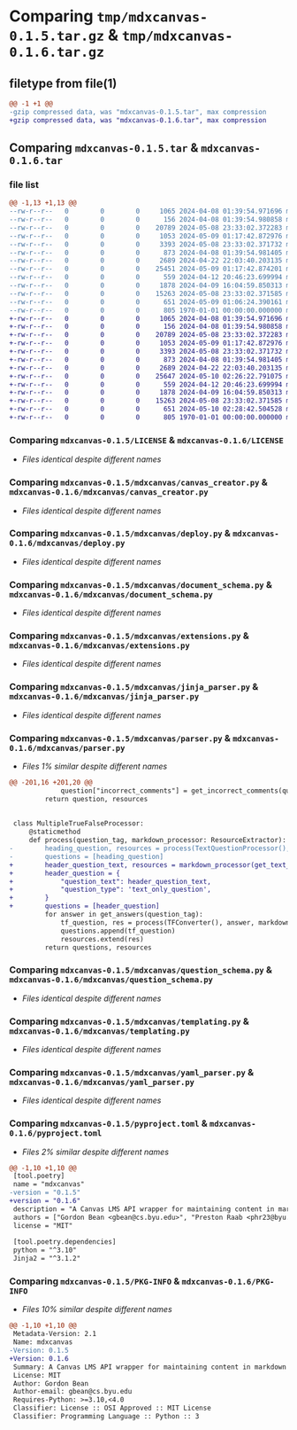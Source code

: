 # Comparing `tmp/mdxcanvas-0.1.5.tar.gz` & `tmp/mdxcanvas-0.1.6.tar.gz`

## filetype from file(1)

```diff
@@ -1 +1 @@
-gzip compressed data, was "mdxcanvas-0.1.5.tar", max compression
+gzip compressed data, was "mdxcanvas-0.1.6.tar", max compression
```

## Comparing `mdxcanvas-0.1.5.tar` & `mdxcanvas-0.1.6.tar`

### file list

```diff
@@ -1,13 +1,13 @@
--rw-r--r--   0        0        0     1065 2024-04-08 01:39:54.971696 mdxcanvas-0.1.5/LICENSE
--rw-r--r--   0        0        0      156 2024-04-08 01:39:54.980858 mdxcanvas-0.1.5/mdxcanvas/__init__.py
--rw-r--r--   0        0        0    20789 2024-05-08 23:33:02.372283 mdxcanvas-0.1.5/mdxcanvas/canvas_creator.py
--rw-r--r--   0        0        0     1053 2024-05-09 01:17:42.872976 mdxcanvas-0.1.5/mdxcanvas/deploy.py
--rw-r--r--   0        0        0     3393 2024-05-08 23:33:02.371732 mdxcanvas-0.1.5/mdxcanvas/document_schema.py
--rw-r--r--   0        0        0      873 2024-04-08 01:39:54.981405 mdxcanvas-0.1.5/mdxcanvas/extensions.py
--rw-r--r--   0        0        0     2689 2024-04-22 22:03:40.203135 mdxcanvas-0.1.5/mdxcanvas/jinja_parser.py
--rw-r--r--   0        0        0    25451 2024-05-09 01:17:42.874201 mdxcanvas-0.1.5/mdxcanvas/parser.py
--rw-r--r--   0        0        0      559 2024-04-12 20:46:23.699994 mdxcanvas-0.1.5/mdxcanvas/question_schema.py
--rw-r--r--   0        0        0     1878 2024-04-09 16:04:59.850313 mdxcanvas-0.1.5/mdxcanvas/templating.py
--rw-r--r--   0        0        0    15263 2024-05-08 23:33:02.371585 mdxcanvas-0.1.5/mdxcanvas/yaml_parser.py
--rw-r--r--   0        0        0      651 2024-05-09 01:06:24.390161 mdxcanvas-0.1.5/pyproject.toml
--rw-r--r--   0        0        0      805 1970-01-01 00:00:00.000000 mdxcanvas-0.1.5/PKG-INFO
+-rw-r--r--   0        0        0     1065 2024-04-08 01:39:54.971696 mdxcanvas-0.1.6/LICENSE
+-rw-r--r--   0        0        0      156 2024-04-08 01:39:54.980858 mdxcanvas-0.1.6/mdxcanvas/__init__.py
+-rw-r--r--   0        0        0    20789 2024-05-08 23:33:02.372283 mdxcanvas-0.1.6/mdxcanvas/canvas_creator.py
+-rw-r--r--   0        0        0     1053 2024-05-09 01:17:42.872976 mdxcanvas-0.1.6/mdxcanvas/deploy.py
+-rw-r--r--   0        0        0     3393 2024-05-08 23:33:02.371732 mdxcanvas-0.1.6/mdxcanvas/document_schema.py
+-rw-r--r--   0        0        0      873 2024-04-08 01:39:54.981405 mdxcanvas-0.1.6/mdxcanvas/extensions.py
+-rw-r--r--   0        0        0     2689 2024-04-22 22:03:40.203135 mdxcanvas-0.1.6/mdxcanvas/jinja_parser.py
+-rw-r--r--   0        0        0    25647 2024-05-10 02:26:22.791075 mdxcanvas-0.1.6/mdxcanvas/parser.py
+-rw-r--r--   0        0        0      559 2024-04-12 20:46:23.699994 mdxcanvas-0.1.6/mdxcanvas/question_schema.py
+-rw-r--r--   0        0        0     1878 2024-04-09 16:04:59.850313 mdxcanvas-0.1.6/mdxcanvas/templating.py
+-rw-r--r--   0        0        0    15263 2024-05-08 23:33:02.371585 mdxcanvas-0.1.6/mdxcanvas/yaml_parser.py
+-rw-r--r--   0        0        0      651 2024-05-10 02:28:42.504528 mdxcanvas-0.1.6/pyproject.toml
+-rw-r--r--   0        0        0      805 1970-01-01 00:00:00.000000 mdxcanvas-0.1.6/PKG-INFO
```

### Comparing `mdxcanvas-0.1.5/LICENSE` & `mdxcanvas-0.1.6/LICENSE`

 * *Files identical despite different names*

### Comparing `mdxcanvas-0.1.5/mdxcanvas/canvas_creator.py` & `mdxcanvas-0.1.6/mdxcanvas/canvas_creator.py`

 * *Files identical despite different names*

### Comparing `mdxcanvas-0.1.5/mdxcanvas/deploy.py` & `mdxcanvas-0.1.6/mdxcanvas/deploy.py`

 * *Files identical despite different names*

### Comparing `mdxcanvas-0.1.5/mdxcanvas/document_schema.py` & `mdxcanvas-0.1.6/mdxcanvas/document_schema.py`

 * *Files identical despite different names*

### Comparing `mdxcanvas-0.1.5/mdxcanvas/extensions.py` & `mdxcanvas-0.1.6/mdxcanvas/extensions.py`

 * *Files identical despite different names*

### Comparing `mdxcanvas-0.1.5/mdxcanvas/jinja_parser.py` & `mdxcanvas-0.1.6/mdxcanvas/jinja_parser.py`

 * *Files identical despite different names*

### Comparing `mdxcanvas-0.1.5/mdxcanvas/parser.py` & `mdxcanvas-0.1.6/mdxcanvas/parser.py`

 * *Files 1% similar despite different names*

```diff
@@ -201,16 +201,20 @@
             question["incorrect_comments"] = get_incorrect_comments(question_tag)
         return question, resources
 
 
 class MultipleTrueFalseProcessor:
     @staticmethod
     def process(question_tag, markdown_processor: ResourceExtractor):
-        heading_question, resources = process(TextQuestionProcessor(), question_tag, markdown_processor)
-        questions = [heading_question]
+        header_question_text, resources = markdown_processor(get_text_contents(question_tag, ["correct", "incorrect", "correct-comments", "incorrect-comments"]))
+        header_question = {
+            "question_text": header_question_text,
+            "question_type": 'text_only_question',
+        }
+        questions = [header_question]
         for answer in get_answers(question_tag):
             tf_question, res = process(TFConverter(), answer, markdown_processor)
             questions.append(tf_question)
             resources.extend(res)
         return questions, resources
```

### Comparing `mdxcanvas-0.1.5/mdxcanvas/question_schema.py` & `mdxcanvas-0.1.6/mdxcanvas/question_schema.py`

 * *Files identical despite different names*

### Comparing `mdxcanvas-0.1.5/mdxcanvas/templating.py` & `mdxcanvas-0.1.6/mdxcanvas/templating.py`

 * *Files identical despite different names*

### Comparing `mdxcanvas-0.1.5/mdxcanvas/yaml_parser.py` & `mdxcanvas-0.1.6/mdxcanvas/yaml_parser.py`

 * *Files identical despite different names*

### Comparing `mdxcanvas-0.1.5/pyproject.toml` & `mdxcanvas-0.1.6/pyproject.toml`

 * *Files 2% similar despite different names*

```diff
@@ -1,10 +1,10 @@
 [tool.poetry]
 name = "mdxcanvas"
-version = "0.1.5"
+version = "0.1.6"
 description = "A Canvas LMS API wrapper for maintaining content in markdown"
 authors = ["Gordon Bean <gbean@cs.byu.edu>", "Preston Raab <phr23@byu.edu>"]
 license = "MIT"
 
 [tool.poetry.dependencies]
 python = "^3.10"
 Jinja2 = "^3.1.2"
```

### Comparing `mdxcanvas-0.1.5/PKG-INFO` & `mdxcanvas-0.1.6/PKG-INFO`

 * *Files 10% similar despite different names*

```diff
@@ -1,10 +1,10 @@
 Metadata-Version: 2.1
 Name: mdxcanvas
-Version: 0.1.5
+Version: 0.1.6
 Summary: A Canvas LMS API wrapper for maintaining content in markdown
 License: MIT
 Author: Gordon Bean
 Author-email: gbean@cs.byu.edu
 Requires-Python: >=3.10,<4.0
 Classifier: License :: OSI Approved :: MIT License
 Classifier: Programming Language :: Python :: 3
```

